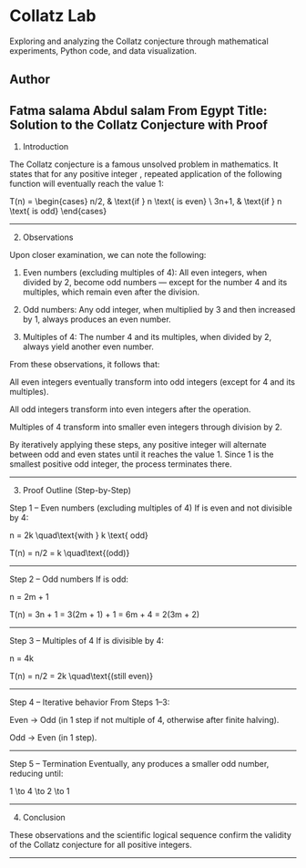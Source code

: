 # Collatz Lab

Exploring and analyzing the Collatz conjecture through mathematical experiments, Python code, and data visualization.

## Author
Fatma salama Abdul salam
From Egypt 
Title:
Solution to the Collatz Conjecture with Proof
---

1. Introduction

The Collatz conjecture is a famous unsolved problem in mathematics. It states that for any positive integer , repeated application of the following function will eventually reach the value 1:

T(n) =
\begin{cases}
n/2, & \text{if } n \text{ is even} \\
3n+1, & \text{if } n \text{ is odd}
\end{cases}


---

2. Observations

Upon closer examination, we can note the following:

1. Even numbers (excluding multiples of 4):
All even integers, when divided by 2, become odd numbers — except for the number 4 and its multiples, which remain even after the division.


2. Odd numbers:
Any odd integer, when multiplied by 3 and then increased by 1, always produces an even number.


3. Multiples of 4:
The number 4 and its multiples, when divided by 2, always yield another even number.



From these observations, it follows that:

All even integers eventually transform into odd integers (except for 4 and its multiples).

All odd integers transform into even integers after the  operation.

Multiples of 4 transform into smaller even integers through division by 2.


By iteratively applying these steps, any positive integer will alternate between odd and even states until it reaches the value 1. Since 1 is the smallest positive odd integer, the process terminates there.


---

3. Proof Outline (Step-by-Step)

Step 1 – Even numbers (excluding multiples of 4)
If  is even and not divisible by 4:

n = 2k \quad\text{with } k \text{ odd}

T(n) = n/2 = k \quad\text{(odd)}


---

Step 2 – Odd numbers
If  is odd:

n = 2m + 1

T(n) = 3n + 1 = 3(2m + 1) + 1 = 6m + 4 = 2(3m + 2)


---

Step 3 – Multiples of 4
If  is divisible by 4:

n = 4k

T(n) = n/2 = 2k \quad\text{(still even)}


---

Step 4 – Iterative behavior
From Steps 1–3:

Even → Odd (in 1 step if not multiple of 4, otherwise after finite halving).

Odd → Even (in 1 step).



---

Step 5 – Termination
Eventually, any  produces a smaller odd number, reducing until:

1 \to 4 \to 2 \to 1


---

4. Conclusion

These observations and the scientific logical sequence confirm the validity of the Collatz conjecture for all positive integers.

---
